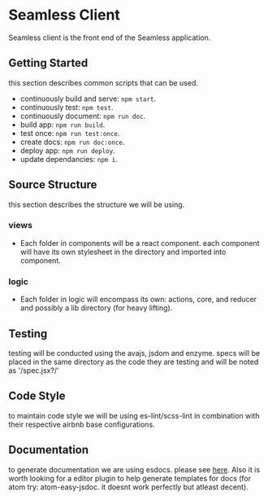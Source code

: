 # Seamless Client
Seamless client is the front end of the Seamless application.

## Getting Started
this section describes common scripts that can be used.

  - continuously build and serve: `npm start`.
  - continuously test: `npm test`.
  - continuously document: `npm run doc`.
  - build app: `npm run build`.
  - test once: `npm run test:once`.
  - create docs: `npm run doc:once`.
  - deploy app: `npm run deploy`.
  - update dependancies: `npm i`.

## Source Structure
this section describes the structure we will be using.

### views
  - Each folder in components will be a react component. each component will
    have its own stylesheet in the directory and imported into component.

### logic
  - Each folder in logic will encompass its own: actions, core, and
    reducer and possibly a lib directory (for heavy lifting).

## Testing
testing will be conducted using the avajs, jsdom and enzyme.
specs will be placed in the same directory as the code they are testing and
will be noted as '/spec.jsx?/'

## Code Style
to maintain code style we will be using es-lint/scss-lint in combination with
their respective airbnb base configurations.

## Documentation
to generate documentation we are using esdocs. please see
[here](https://esdoc.org/tutorial.html). Also it is worth looking for a editor
plugin to help generate templates for docs (for atom try: atom-easy-jsdoc. it
doesnt work perfectly but atleast decent).
